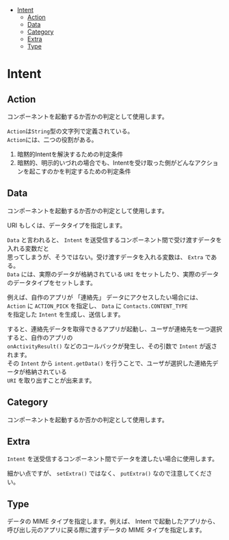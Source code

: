 - [Intent](#intent)
	- [Action](#action)
	- [Data](#data)
	- [Category](#category)
	- [Extra](#extra)
	- [Type](#type)


# Intent

## Action

コンポーネントを起動するか否かの判定として使用します。  

`Action`は`String`型の文字列で定義されている。  
`Action`には、二つの役割がある。

1. 暗黙的Intentを解決するための判定条件
2. 暗黙的、明示的いづれの場合でも、Intentを受け取った側がどんなアクションを起こすのかを判定するための判定条件


## Data

コンポーネントを起動するか否かの判定として使用します。

URI もしくは、データタイプを指定します。

`Data` と言われると、 `Intent` を送受信するコンポーネント間で受け渡すデータを入れる変数だと  
思ってしまうが、そうではない。受け渡すデータを入れる変数は、 `Extra` である。  
`Data` には、実際のデータが格納されている `URI` をセットしたり、実際のデータのデータタイプをセットします。

例えば、自作のアプリが 「連絡先」 データにアクセスしたい場合には、  
`Action` に `ACTION_PICK` を指定し、 `Data` に `Contacts.CONTENT_TYPE`  
を指定した `Intent` を生成し、送信します。

すると、連絡先データを取得できるアプリが起動し、ユーザが連絡先を一つ選択すると、自作のアプリの  
`onActivityResult()` などのコールバックが発生し、その引数で `Intent` が返されます。  
その `Intent` から `intent.getData()` を行うことで、ユーザが選択した連絡先データが格納されている  
`URI` を取り出すことが出来ます。


## Category

コンポーネントを起動するか否かの判定として使用します。  


## Extra

`Intent` を送受信するコンポーネント間でデータを渡したい場合に使用します。

細かい点ですが、 `setExtra()` ではなく、 `putExtra()` なので注意してください。


## Type

データの MIME タイプを指定します。例えば、 Intent で起動したアプリから、呼び出し元のアプリに戻る際に渡すデータの MIME タイプを指定します。




